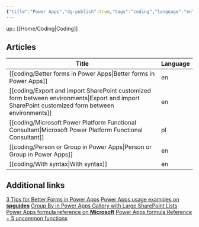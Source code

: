 ```yaml
---
{"title":"Power Apps","dg-publish":true,"tags":"coding","language":"en","permalink":"/coding/power-apps/","dgPassFrontmatter":true}
---
```


up:: [[Home/Coding\|Coding]]

## Articles

| Title                                                                                                                                              | Language |
| -------------------------------------------------------------------------------------------------------------------------------------------------- | -------- |
| [[coding/Better forms in Power Apps\|Better forms in Power Apps]]                                                                               | en       |
| [[coding/Export and import SharePoint customized form between environments\|Export and import SharePoint customized form between environments]] | en       |
| [[coding/Microsoft Power Platform Functional Consultant\|Microsoft Power Platform Functional Consultant]]                                       | pl       |
| [[coding/Person or Group in Power Apps\|Person or Group in Power Apps]]                                                                         | en       |
| [[coding/With syntax\|With syntax]]                                                                                                             | en       |


## Additional links

[3 Tips for Better Forms in Power Apps](https://www.youtube.com/watch?v=bxKavfThYwY)
[Power Apps usage examples on **spguides**](https://www.spguides.com/)
[Group By in Power Apps Gallery with Large SharePoint Lists](https://www.youtube.com/watch?v=57ADxeo_13k)
[Power Apps formula reference on **Microsoft**](https://learn.microsoft.com/en-us/power-platform/power-fx/formula-reference)
[Power Apps formula Reference + 5 uncommon functions](https://www.youtube.com/watch?v=SBAfhTbgLsQ)
